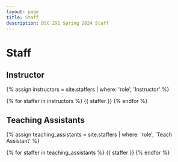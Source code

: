 ```yaml
---
layout: page
title: Staff
description: DSC 291 Spring 2024 Staff
---
```


# Staff

## Instructor

{% assign instructors = site.staffers | where: 'role', 'Instructor' %}

<div class="role flex">
{% for staffer in instructors %}
{{ staffer }}
{% endfor %}
</div>

<!-- ## Lead GSIs

_All office hours are held in-person in Warren 101 unless otherwise specified_

{% assign leads = site.staffers | where: 'role', '20-hour Lead uGSI (UCS2)' %}

<div class="role flex">
{% for staffer in leads %}
{{ staffer }}
{% endfor %}
</div> -->

## Teaching Assistants

<!-- _All office hours are held in-person in Warren 101 unless otherwise specified_ -->

{% assign teaching_assistants = site.staffers | where: 'role', 'Teach Assistant' %}

<div class="role flex">
{% for staffer in teaching_assistants %}
{{ staffer }}
{% endfor %}
</div>

<!-- ## Tutors

{% assign tutors = site.staffers | where: 'role', 'Tutor (UCS1)' %}

<div class="role flex">
{% for staffer in tutors %}
{{ staffer }}
{% endfor %}
</div>  -->

<script src="../assets/darkmode.js"></script>
<script>
  window.addEventListener("DOMContentLoaded", (event) => {
    onLoad();
});
</script>
